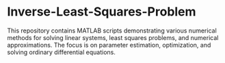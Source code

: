 # Inverse-Least-Squares-Problem
This repository contains MATLAB scripts demonstrating various numerical methods for solving linear systems, least squares problems, and numerical approximations. The focus is on parameter estimation, optimization, and solving ordinary differential equations.
